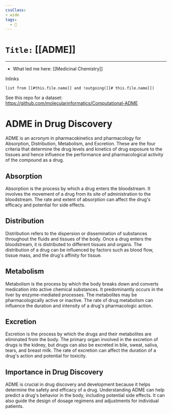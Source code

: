 ```yaml
---
cssClass:
- wide
tags:
  - 🧪
---
```


# `Title:` [[ADME]]
--- 

- What led me here: [[Medicinal Chemistry]]

Inlinks
```dataview 
list from [[#this.file.name]] and !outgoing([[# this.file.name]]) 
```
See this repo for a dataset: 
https://github.com/molecularinformatics/Computational-ADME
# ADME in Drug Discovery

ADME is an acronym in pharmacokinetics and pharmacology for Absorption, Distribution, Metabolism, and Excretion. These are the four criteria that determine the drug levels and kinetics of drug exposure to the tissues and hence influence the performance and pharmacological activity of the compound as a drug.

## Absorption

Absorption is the process by which a drug enters the bloodstream. It involves the movement of a drug from its site of administration to the bloodstream. The rate and extent of absorption can affect the drug's efficacy and potential for side effects.

## Distribution

Distribution refers to the dispersion or dissemination of substances throughout the fluids and tissues of the body. Once a drug enters the bloodstream, it is distributed to different tissues and organs. The distribution of a drug can be influenced by factors such as blood flow, tissue mass, and the drug's affinity for tissue.

## Metabolism

Metabolism is the process by which the body breaks down and converts medication into active chemical substances. It predominantly occurs in the liver by enzyme-mediated processes. The metabolites may be pharmacologically active or inactive. The rate of drug metabolism can influence the duration and intensity of a drug's pharmacologic action.

## Excretion

Excretion is the process by which the drugs and their metabolites are eliminated from the body. The primary organ involved in the excretion of drugs is the kidney, but drugs can also be excreted in bile, sweat, saliva, tears, and breast milk. The rate of excretion can affect the duration of a drug's action and potential for toxicity.

## Importance in Drug Discovery

ADME is crucial in drug discovery and development because it helps determine the safety and efficacy of a drug. Understanding ADME can help predict a drug's behavior in the body, including potential side effects. It can also guide the design of dosage regimens and adjustments for individual patients.